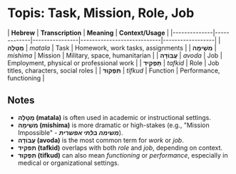 # Topis: Task, Mission, Role, Job

| **Hebrew** | **Transcription** | **Meaning** | **Context/Usage** |
|--------------|-------------|----------------|----------------------------|------------------|
| **מַטָּלָה**     | *matala*    | Task            | Homework, work tasks, assignments |
| **מִשְׁימָה**    | *mishima*   | Mission          | Military, space, humanitarian |
| **עֲבוֹדָה**    | *avoda*     | Job           | Employment, physical or professional work |
| **תַּפְקִיד**    | *tafkid*    | Role          |  Job titles, characters, social roles |
| **תִּפְקוּד**    | *tifkud*    | Function  |  Performance, functioning |

## Notes

- **מַטָּלָה (matala)** is often used in academic or instructional settings.
- **מִשְׁימָה (mishima)** is more dramatic or high-stakes (e.g., "Mission Impossible" - ***משימה בלתי אפשרית***).
- **עֲבוֹדָה (avoda)** is the most common term for *work* or *job*.
- **תפקיד (tafkid)** overlaps with both *role* and *job*, depending on context.
- **תִּפְקוּד (tifkud)** can also mean *functioning* or *performance*, especially in medical or organizational settings.
